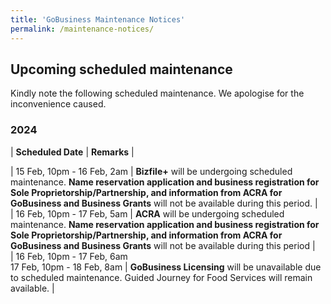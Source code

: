 ```yaml
---
title: 'GoBusiness Maintenance Notices'
permalink: /maintenance-notices/
---
```


## Upcoming scheduled maintenance

Kindly note the following scheduled maintenance. We apologise for the inconvenience caused.

### 2024 

| **Scheduled Date** | **Remarks** |  
    
| 15 Feb, 10pm - 16 Feb, 2am | **Bizfile+** will be undergoing scheduled maintenance. **Name reservation application and business registration for Sole Proprietorship/Partnership, and information from ACRA for GoBusiness and Business Grants** will not be available during this period. |                      
| 16 Feb, 10pm - 17 Feb, 5am | **ACRA** will be undergoing scheduled maintenance. **Name reservation application and business registration for Sole Proprietorship/Partnership, and information from ACRA for GoBusiness and Business Grants** will not be available during this period |                  
| 16 Feb, 10pm - 17 Feb, 6am<br>17 Feb, 10pm - 18 Feb, 8am | **GoBusiness Licensing** will be unavailable due to scheduled maintenance. Guided Journey for Food Services will remain available. | 




<script src="/jquery/jquery.min.js"></script>
<script src="/jquery/resize-tables.js"></script>
